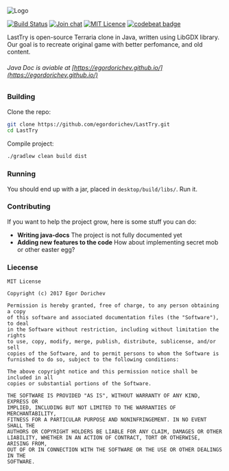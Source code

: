 ![Logo](https://github.com/egordorichev/LastTry/blob/8e7ee6c22752d3543375ef19d39dd988e8ec1cfd/core/assets/logo.png?raw=true "Logo")

[![Build Status](https://travis-ci.org/egordorichev/LastTry.svg?branch=master)](https://travis-ci.org/egordorichev/LastTry) [![Join chat](https://img.shields.io/gitter/room/nwjs/nw.js.svg)](https://gitter.im/last-try/Lobby) [![MIT Licence](https://badges.frapsoft.com/os/mit/mit.svg?v=103)](https://opensource.org/licenses/mit-license.php) [![codebeat badge](https://codebeat.co/badges/fdf802d0-8d38-4c7c-91fd-5960b3d8432c)](https://codebeat.co/projects/github-com-egordorichev-lasttry-libgdx)

LastTry is open-source Terraria clone in Java, written using LibGDX library.
Our goal is to recreate original game with better perfomance, and old content.

###### Java Doc is aviable at [https://egordorichev.github.io/](https://egordorichev.github.io/)

### Building

Clone the repo:

```bash
git clone https://github.com/egordorichev/LastTry.git
cd LastTry
```

Compile project:

```bash
./gradlew clean build dist
```

### Running

You should end up with a jar, placed in `desktop/build/libs/`. Run it.

### Contributing

If you want to help the project grow, here is some stuff you can do:

 * **Writing java-docs** The project is not fully documented yet
 * **Adding new features to the code** How about implementing secret mob or other easter egg? 

### Liecense

```
MIT License

Copyright (c) 2017 Egor Dorichev

Permission is hereby granted, free of charge, to any person obtaining a copy
of this software and associated documentation files (the "Software"), to deal
in the Software without restriction, including without limitation the rights
to use, copy, modify, merge, publish, distribute, sublicense, and/or sell
copies of the Software, and to permit persons to whom the Software is
furnished to do so, subject to the following conditions:

The above copyright notice and this permission notice shall be included in all
copies or substantial portions of the Software.

THE SOFTWARE IS PROVIDED "AS IS", WITHOUT WARRANTY OF ANY KIND, EXPRESS OR
IMPLIED, INCLUDING BUT NOT LIMITED TO THE WARRANTIES OF MERCHANTABILITY,
FITNESS FOR A PARTICULAR PURPOSE AND NONINFRINGEMENT. IN NO EVENT SHALL THE
AUTHORS OR COPYRIGHT HOLDERS BE LIABLE FOR ANY CLAIM, DAMAGES OR OTHER
LIABILITY, WHETHER IN AN ACTION OF CONTRACT, TORT OR OTHERWISE, ARISING FROM,
OUT OF OR IN CONNECTION WITH THE SOFTWARE OR THE USE OR OTHER DEALINGS IN THE
SOFTWARE.
```
